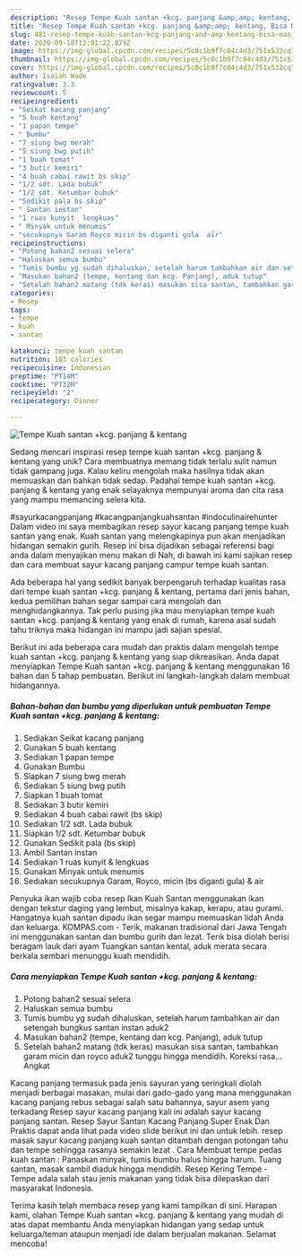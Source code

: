 ```yaml
---
description: "Resep Tempe Kuah santan +kcg. panjang &amp;amp; kentang, Bisa Manjain Lidah"
title: "Resep Tempe Kuah santan +kcg. panjang &amp;amp; kentang, Bisa Manjain Lidah"
slug: 481-resep-tempe-kuah-santan-kcg-panjang-and-amp-kentang-bisa-manjain-lidah
date: 2020-09-18T12:01:22.879Z
image: https://img-global.cpcdn.com/recipes/5c0c1b9f7c04c4d3/751x532cq70/tempe-kuah-santan-kcg-panjang-kentang-foto-resep-utama.jpg
thumbnail: https://img-global.cpcdn.com/recipes/5c0c1b9f7c04c4d3/751x532cq70/tempe-kuah-santan-kcg-panjang-kentang-foto-resep-utama.jpg
cover: https://img-global.cpcdn.com/recipes/5c0c1b9f7c04c4d3/751x532cq70/tempe-kuah-santan-kcg-panjang-kentang-foto-resep-utama.jpg
author: Isaiah Wade
ratingvalue: 3.3
reviewcount: 5
recipeingredient:
- "Seikat kacang panjang"
- "5 buah kentang"
- "1 papan tempe"
- " Bumbu"
- "7 siung bwg merah"
- "5 siung bwg putih"
- "1 buah tomat"
- "3 butir kemiri"
- "4 buah cabai rawit bs skip"
- "1/2 sdt. Lada bubuk"
- "1/2 sdt. Ketumbar bubuk"
- "Sedikit pala bs skip"
- " Santan instan"
- "1 ruas kunyit  lengkuas"
- " Minyak untuk menumis"
- "secukupnya Garam Royco micin bs diganti gula  air"
recipeinstructions:
- "Potong bahan2 sesuai selera"
- "Haluskan semua bumbu"
- "Tumis bumbu yg sudah dihaluskan, setelah harum tambahkan air dan setengah bungkus santan instan aduk2"
- "Masukan bahan2 (tempe, kentang dan kcg. Panjang), aduk tutup"
- "Setelah bahan2 matang (tdk keras) masukan sisa santan, tambahkan garam micin dan royco aduk2 tunggu hingga mendidih. Koreksi rasa... Angkat"
categories:
- Resep
tags:
- tempe
- kuah
- santan

katakunci: tempe kuah santan 
nutrition: 103 calories
recipecuisine: Indonesian
preptime: "PT14M"
cooktime: "PT32M"
recipeyield: "2"
recipecategory: Dinner

---
```



![Tempe Kuah santan +kcg. panjang &amp; kentang](https://img-global.cpcdn.com/recipes/5c0c1b9f7c04c4d3/751x532cq70/tempe-kuah-santan-kcg-panjang-kentang-foto-resep-utama.jpg)

Sedang mencari inspirasi resep tempe kuah santan +kcg. panjang &amp; kentang yang unik? Cara membuatnya memang tidak terlalu sulit namun tidak gampang juga. Kalau keliru mengolah maka hasilnya tidak akan memuaskan dan bahkan tidak sedap. Padahal tempe kuah santan +kcg. panjang &amp; kentang yang enak selayaknya mempunyai aroma dan cita rasa yang mampu memancing selera kita.

#sayurkacangpanjang #kacangpanjangkuahsantan #indoculinairehunter Dalam video ini saya membagikan resep sayur kacang panjang tempe kuah santan yang enak. Kuah santan yang melengkapinya pun akan menjadikan hidangan semakin gurih. Resep ini bisa dijadikan sebagai referensi bagi anda dalam menyajikan menu makan di Nah, di bawah ini kami sajikan resep dan cara membuat sayur kacang panjang campur tempe kuah santan.

Ada beberapa hal yang sedikit banyak berpengaruh terhadap kualitas rasa dari tempe kuah santan +kcg. panjang &amp; kentang, pertama dari jenis bahan, kedua pemilihan bahan segar sampai cara mengolah dan menghidangkannya. Tak perlu pusing jika mau menyiapkan tempe kuah santan +kcg. panjang &amp; kentang yang enak di rumah, karena asal sudah tahu triknya maka hidangan ini mampu jadi sajian spesial.


Berikut ini ada beberapa cara mudah dan praktis dalam mengolah tempe kuah santan +kcg. panjang &amp; kentang yang siap dikreasikan. Anda dapat menyiapkan Tempe Kuah santan +kcg. panjang &amp; kentang menggunakan 16 bahan dan 5 tahap pembuatan. Berikut ini langkah-langkah dalam membuat hidangannya.

<!--inarticleads1-->

##### Bahan-bahan dan bumbu yang diperlukan untuk pembuatan Tempe Kuah santan +kcg. panjang &amp; kentang:

1. Sediakan Seikat kacang panjang
1. Gunakan 5 buah kentang
1. Sediakan 1 papan tempe
1. Gunakan  Bumbu
1. Siapkan 7 siung bwg merah
1. Sediakan 5 siung bwg putih
1. Siapkan 1 buah tomat
1. Sediakan 3 butir kemiri
1. Sediakan 4 buah cabai rawit (bs skip)
1. Sediakan 1/2 sdt. Lada bubuk
1. Siapkan 1/2 sdt. Ketumbar bubuk
1. Gunakan Sedikit pala (bs skip)
1. Ambil  Santan instan
1. Sediakan 1 ruas kunyit &amp; lengkuas
1. Gunakan  Minyak untuk menumis
1. Sediakan secukupnya Garam, Royco, micin (bs diganti gula) &amp; air


Penyuka ikan wajib coba resep Ikan Kuah Santan menggunakan ikan dengan tekstur daging yang lembut, misalnya kakap, kerapu, atau gurami. Hangatnya kuah santan dipadu ikan segar mampu memuaskan lidah Anda dan keluarga. KOMPAS.com - Terik, makanan tradisional dari Jawa Tengah ini menggunakan santan dan bumbu gurih dan lezat. Terik bisa diolah berisi beragam lauk dari ayam Tuangkan santan kental, aduk merata secara berkala sembari menunggu kuah mendidih. 

<!--inarticleads2-->

##### Cara menyiapkan Tempe Kuah santan +kcg. panjang &amp; kentang:

1. Potong bahan2 sesuai selera
1. Haluskan semua bumbu
1. Tumis bumbu yg sudah dihaluskan, setelah harum tambahkan air dan setengah bungkus santan instan aduk2
1. Masukan bahan2 (tempe, kentang dan kcg. Panjang), aduk tutup
1. Setelah bahan2 matang (tdk keras) masukan sisa santan, tambahkan garam micin dan royco aduk2 tunggu hingga mendidih. Koreksi rasa... Angkat


Kacang panjang termasuk pada jenis sayuran yang seringkali diolah menjadi berbagai masakan, mulai dari gado-gado yang mana menggunakan kacang panjang rebus sebagai salah satu bahannya, sayur asem yang terkadang Resep sayur kacang panjang kali ini adalah sayur kacang panjang santan. Resep Sayur Santan Kacang Panjang Super Enak Dan Praktis dapat anda lihat pada video slide berikut ini dan untuk lebih. resep masak sayur kacang panjang kuah santan ditambah dengan potongan tahu dan tempe sehingga rasanya semakin lezat . Cara Membuat tempe pedas kuah santan : Panaskan minyak, tumis bumbu halus hingga harum. Tuang santan, masak sambil diaduk hingga mendidih. Resep Kering Tempe - Tempe adala salah stau jenis makanan yang tidak bisa dilepaskan dari masyarakat Indonesia. 

Terima kasih telah membaca resep yang kami tampilkan di sini. Harapan kami, olahan Tempe Kuah santan +kcg. panjang &amp; kentang yang mudah di atas dapat membantu Anda menyiapkan hidangan yang sedap untuk keluarga/teman ataupun menjadi ide dalam berjualan makanan. Selamat mencoba!

